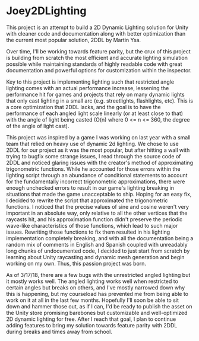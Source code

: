 # Joey2DLighting
This project is an attempt to build a 2D Dynamic Lighting solution for Unity with cleaner code and documentation along with better optimization than the current most popular solution, 2DDL by Martin Ysa. 

Over time, I'll be working towards feature parity, but the crux of this project is building from scratch the most efficient and accurate lighting simulation possible while maintaining standards of highly readable code with great documentation and powerful options for customization within the inspector.

Key to this project is implementing lighting such that restricted angle lighting comes with an actual performance increase, lessening the performance hit for games and projects that rely on many dynamic lights that only cast lighting in a small arc (e.g. streetlights, flashlights, etc). This is a core optimization that 2DDL lacks, and the goal is to have the performance of each angled light scale linearly (or at least close to that) with the angle of light being casted (O(n) where 0 <= n <= 360, the degree of the angle of light cast).

This project was inspired by a game I was working on last year with a small team that relied on heavy use of dynamic 2d lighting. We chose to use 2DDL for our project as it was the most popular, but after hitting a wall with trying to bugfix some strange issues, I read through the source code of 2DDL and noticed glaring issues with the creator's method of approximating trigonometric functions. While he accounted for those errors within the lighting script through an abundance of conditional statements to account for the fundamentally incorrect trigonometric approximations, there were enough unchecked errors to result in our game's lighting breaking in situations that made the game unacceptable to ship. Hoping for an easy fix, I decided to rewrite the script that approximated the trigonometric functions. I noticed that the precise values of sine and cosine weren't very important in an absolute way, only relative to all the other vertices that the raycasts hit, and his approximation function didn't preserve the periodic wave-like characteristics of those functions, which lead to such major issues. Rewriting those functions to fix them resulted in his lighting implementation completely breaking, and with all the documentation being a random mix of comments in English and Spanish coupled with unreadably long chunks of undocumented code, I decided to just start from scratch by learning about Unity raycasting and dynamic mesh generation and begin working on my own. Thus, this passion project was born. 

As of 3/17/18, there are a few bugs with the unrestricted angled lighting but it mostly works well. The angled lighting works well when restricted to certain angles but breaks on others, and I've mostly narrowed down why this is happening, but my courseload has prevented me from being able to work on it at all in the last few months. Hopefully I'll soon be able to sit down and hammer those out, as if I can, I'd be ready to publish the asset on the Unity store promising barebones but customizable and well-optimized 2D dynamic lighting for free. After I reach that goal, I plan to continue adding features to bring my solution towards feature parity with 2DDL during breaks and times away from school. 
